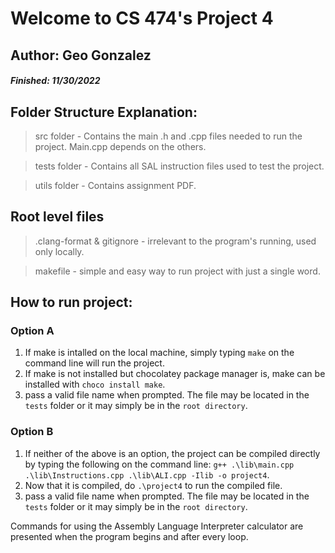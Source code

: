 # Welcome to CS 474's Project 4

## Author: Geo Gonzalez

##### Finished: 11/30/2022

## Folder Structure Explanation:

> src folder - Contains the main .h and .cpp files needed to run the project. Main.cpp depends on the others.

> tests folder - Contains all SAL instruction files used to test the project.

> utils folder - Contains assignment PDF.

## Root level files

> .clang-format & gitignore - irrelevant to the program's running, used only locally.

> makefile - simple and easy way to run project with just a single word.

## How to run project:

### Option A

1. If make is intalled on the local machine, simply typing `make` on the command line will run the project.
2. If make is not installed but chocolatey package manager is, make can be installed with `choco install make`.
3. pass a valid file name when prompted. The file may be located in the `tests` folder or it may simply be in the `root directory`.

### Option B

1. If neither of the above is an option, the project can be compiled directly by typing the following on the command line: `g++ .\lib\main.cpp .\lib\Instructions.cpp .\lib\ALI.cpp -Ilib -o project4`.
2. Now that it is compiled, do `.\project4` to run the compiled file.
3. pass a valid file name when prompted. The file may be located in the `tests` folder or it may simply be in the `root directory`.

Commands for using the Assembly Language Interpreter calculator are presented when the program begins and after every loop.
